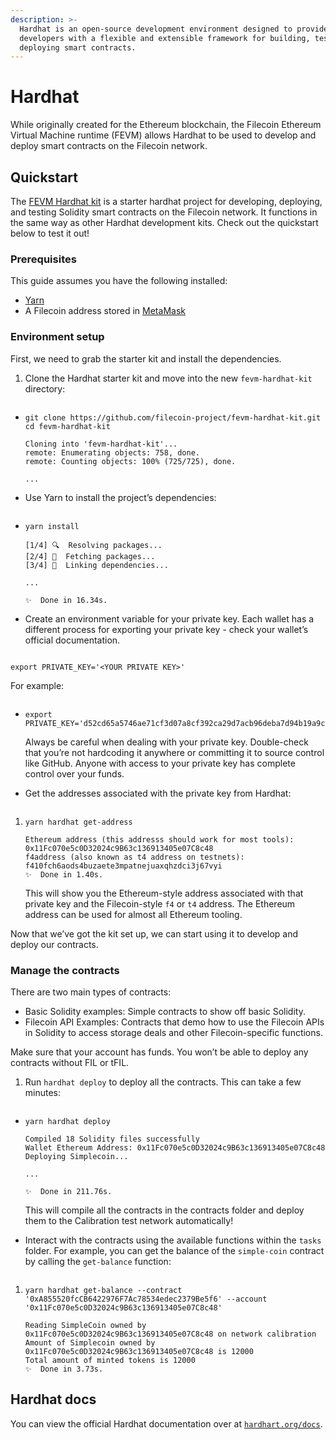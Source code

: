 ```yaml
---
description: >-
  Hardhat is an open-source development environment designed to provide
  developers with a flexible and extensible framework for building, testing, and
  deploying smart contracts.
---
```


# Hardhat

While originally created for the Ethereum blockchain, the Filecoin Ethereum Virtual Machine runtime (FEVM) allows Hardhat to be used to develop and deploy smart contracts on the Filecoin network.

## Quickstart

The [FEVM Hardhat kit](https://github.com/filecoin-project/FEVM-Hardhat-Kit) is a starter hardhat project for developing, deploying, and testing Solidity smart contracts on the Filecoin network. It functions in the same way as other Hardhat development kits. Check out the quickstart below to test it out!

### Prerequisites

This guide assumes you have the following installed:

* [Yarn](https://yarnpkg.com/)
* A Filecoin address stored in [MetaMask](https://docs.filecoin.io/basics/assets/wallets/)

### Environment setup

First, we need to grab the starter kit and install the dependencies.

1.  Clone the Hardhat starter kit and move into the new `fevm-hardhat-kit` directory:

    ```
    ```

*   ```shell
    git clone https://github.com/filecoin-project/fevm-hardhat-kit.git
    cd fevm-hardhat-kit
    ```

    ```plaintext
    Cloning into 'fevm-hardhat-kit'...
    remote: Enumerating objects: 758, done.
    remote: Counting objects: 100% (725/725), done.

    ...
    ```
*   Use Yarn to install the project’s dependencies:

    ```
    ```
*   ```shell
    yarn install
    ```

    ```plaintext
    [1/4] 🔍  Resolving packages...
    [2/4] 🚚  Fetching packages...
    [3/4] 🔗  Linking dependencies...

    ...

    ✨  Done in 16.34s.
    ```
*   Create an environment variable for your private key. Each wallet has a different process for exporting your private key - check your wallet’s official documentation.

    ```
    ```

```shell
export PRIVATE_KEY='<YOUR PRIVATE KEY>'
```

For example:

```
```

*   ```shell
    export PRIVATE_KEY='d52cd65a5746ae71cf3d07a8cf392ca29d7acb96deba7d94b19a9cf3c9f63022'
    ```

    Always be careful when dealing with your private key. Double-check that you’re not hardcoding it anywhere or committing it to source control like GitHub. Anyone with access to your private key has complete control over your funds.
*   Get the addresses associated with the private key from Hardhat:

    ```
    ```

1.  ```shell
    yarn hardhat get-address
    ```

    ```plaintext
    Ethereum address (this addresss should work for most tools): 0x11Fc070e5c0D32024c9B63c136913405e07C8c48
    f4address (also known as t4 address on testnets): f410fch6aods4buzaete3mpatnejuaxqhzdci3j67vyi
    ✨  Done in 1.40s.
    ```

    This will show you the Ethereum-style address associated with that private key and the Filecoin-style `f4` or `t4` address. The Ethereum address can be used for almost all Ethereum tooling.

Now that we’ve got the kit set up, we can start using it to develop and deploy our contracts.

### Manage the contracts

There are two main types of contracts:

* Basic Solidity examples: Simple contracts to show off basic Solidity.
* Filecoin API Examples: Contracts that demo how to use the Filecoin APIs in Solidity to access storage deals and other Filecoin-specific functions.

Make sure that your account has funds. You won’t be able to deploy any contracts without FIL or tFIL.

1.  Run `hardhat deploy` to deploy all the contracts. This can take a few minutes:

    ```
    ```

*   ```shell
    yarn hardhat deploy
    ```

    ```plaintext
    Compiled 18 Solidity files successfully
    Wallet Ethereum Address: 0x11Fc070e5c0D32024c9B63c136913405e07C8c48
    Deploying Simplecoin...

    ...

    ✨  Done in 211.76s.
    ```

    This will compile all the contracts in the contracts folder and deploy them to the Calibration test network automatically!
*   Interact with the contracts using the available functions within the `tasks` folder. For example, you can get the balance of the `simple-coin` contract by calling the `get-balance` function:

    ```
    ```

1.  ```shell
    yarn hardhat get-balance --contract '0xA855520fcCB6422976F7Ac78534edec2379Be5f6' --account '0x11Fc070e5c0D32024c9B63c136913405e07C8c48'
    ```

    ```plaintext
    Reading SimpleCoin owned by 0x11Fc070e5c0D32024c9B63c136913405e07C8c48 on network calibration
    Amount of Simplecoin owned by 0x11Fc070e5c0D32024c9B63c136913405e07C8c48 is 12000
    Total amount of minted tokens is 12000
    ✨  Done in 3.73s.
    ```

## Hardhat docs

You can view the official Hardhat documentation over at [`hardhart.org/docs`](https://hardhat.org/docs).
